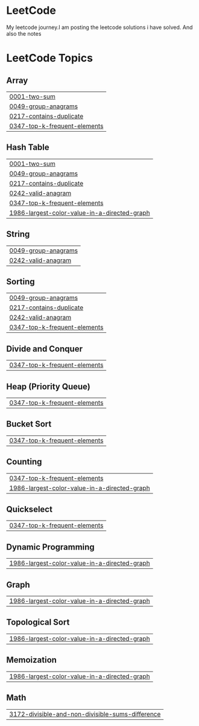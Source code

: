 # LeetCode
My leetcode journey.I am posting the leetcode solutions i have solved. And also the notes 

<!---LeetCode Topics Start-->
# LeetCode Topics
## Array
|  |
| ------- |
| [0001-two-sum](https://github.com/itsthekidash3/LeetCode/tree/master/0001-two-sum) |
| [0049-group-anagrams](https://github.com/itsthekidash3/LeetCode/tree/master/0049-group-anagrams) |
| [0217-contains-duplicate](https://github.com/itsthekidash3/LeetCode/tree/master/0217-contains-duplicate) |
| [0347-top-k-frequent-elements](https://github.com/itsthekidash3/LeetCode/tree/master/0347-top-k-frequent-elements) |
## Hash Table
|  |
| ------- |
| [0001-two-sum](https://github.com/itsthekidash3/LeetCode/tree/master/0001-two-sum) |
| [0049-group-anagrams](https://github.com/itsthekidash3/LeetCode/tree/master/0049-group-anagrams) |
| [0217-contains-duplicate](https://github.com/itsthekidash3/LeetCode/tree/master/0217-contains-duplicate) |
| [0242-valid-anagram](https://github.com/itsthekidash3/LeetCode/tree/master/0242-valid-anagram) |
| [0347-top-k-frequent-elements](https://github.com/itsthekidash3/LeetCode/tree/master/0347-top-k-frequent-elements) |
| [1986-largest-color-value-in-a-directed-graph](https://github.com/itsthekidash3/LeetCode/tree/master/1986-largest-color-value-in-a-directed-graph) |
## String
|  |
| ------- |
| [0049-group-anagrams](https://github.com/itsthekidash3/LeetCode/tree/master/0049-group-anagrams) |
| [0242-valid-anagram](https://github.com/itsthekidash3/LeetCode/tree/master/0242-valid-anagram) |
## Sorting
|  |
| ------- |
| [0049-group-anagrams](https://github.com/itsthekidash3/LeetCode/tree/master/0049-group-anagrams) |
| [0217-contains-duplicate](https://github.com/itsthekidash3/LeetCode/tree/master/0217-contains-duplicate) |
| [0242-valid-anagram](https://github.com/itsthekidash3/LeetCode/tree/master/0242-valid-anagram) |
| [0347-top-k-frequent-elements](https://github.com/itsthekidash3/LeetCode/tree/master/0347-top-k-frequent-elements) |
## Divide and Conquer
|  |
| ------- |
| [0347-top-k-frequent-elements](https://github.com/itsthekidash3/LeetCode/tree/master/0347-top-k-frequent-elements) |
## Heap (Priority Queue)
|  |
| ------- |
| [0347-top-k-frequent-elements](https://github.com/itsthekidash3/LeetCode/tree/master/0347-top-k-frequent-elements) |
## Bucket Sort
|  |
| ------- |
| [0347-top-k-frequent-elements](https://github.com/itsthekidash3/LeetCode/tree/master/0347-top-k-frequent-elements) |
## Counting
|  |
| ------- |
| [0347-top-k-frequent-elements](https://github.com/itsthekidash3/LeetCode/tree/master/0347-top-k-frequent-elements) |
| [1986-largest-color-value-in-a-directed-graph](https://github.com/itsthekidash3/LeetCode/tree/master/1986-largest-color-value-in-a-directed-graph) |
## Quickselect
|  |
| ------- |
| [0347-top-k-frequent-elements](https://github.com/itsthekidash3/LeetCode/tree/master/0347-top-k-frequent-elements) |
## Dynamic Programming
|  |
| ------- |
| [1986-largest-color-value-in-a-directed-graph](https://github.com/itsthekidash3/LeetCode/tree/master/1986-largest-color-value-in-a-directed-graph) |
## Graph
|  |
| ------- |
| [1986-largest-color-value-in-a-directed-graph](https://github.com/itsthekidash3/LeetCode/tree/master/1986-largest-color-value-in-a-directed-graph) |
## Topological Sort
|  |
| ------- |
| [1986-largest-color-value-in-a-directed-graph](https://github.com/itsthekidash3/LeetCode/tree/master/1986-largest-color-value-in-a-directed-graph) |
## Memoization
|  |
| ------- |
| [1986-largest-color-value-in-a-directed-graph](https://github.com/itsthekidash3/LeetCode/tree/master/1986-largest-color-value-in-a-directed-graph) |
## Math
|  |
| ------- |
| [3172-divisible-and-non-divisible-sums-difference](https://github.com/itsthekidash3/LeetCode/tree/master/3172-divisible-and-non-divisible-sums-difference) |
<!---LeetCode Topics End-->